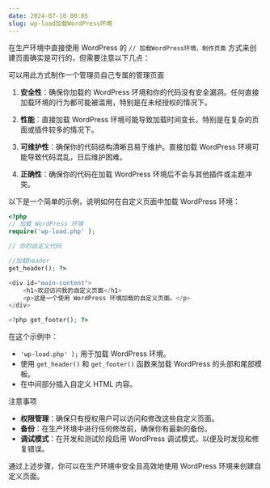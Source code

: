 ```yaml
---
date: 2024-07-10 00:05
slug: wp-load加载WordPress环境
---
```


在生产环境中直接使用 WordPress 的 `// 加载WordPress环境，制作页面` 方式来创建页面确实是可行的，但需要注意以下几点：

可以用此方式制作一个管理员自己专属的管理页面

<!-- truncate -->

1. **安全性**：确保你加载的 WordPress 环境和你的代码没有安全漏洞。任何直接加载环境的行为都可能被滥用，特别是在未经授权的情况下。

2. **性能**：直接加载 WordPress 环境可能导致加载时间变长，特别是在复杂的页面或插件较多的情况下。

3. **可维护性**：确保你的代码结构清晰且易于维护。直接加载 WordPress 环境可能导致代码混乱，日后维护困难。

4. **正确性**：确保你的代码在加载 WordPress 环境后不会与其他插件或主题冲突。

以下是一个简单的示例，说明如何在自定义页面中加载 WordPress 环境：

```php
<?php
// 加载 WordPress 环境
require('wp-load.php' );

// 你的自定义代码

//加载header
get_header(); ?>

<div id="main-content">
    <h1>欢迎访问我的自定义页面</h1>
    <p>这是一个使用 WordPress 环境加载的自定义页面。</p>
</div>

<?php get_footer(); ?>
```

在这个示例中：

- `'wp-load.php' );` 用于加载 WordPress 环境。
- 使用 `get_header()` 和 `get_footer()` 函数来加载 WordPress 的头部和尾部模板。
- 在中间部分插入自定义 HTML 内容。

注意事项

- **权限管理**：确保只有授权用户可以访问和修改这些自定义页面。
- **备份**：在生产环境中进行任何修改前，确保你有最新的备份。
- **调试模式**：在开发和测试阶段启用 WordPress 调试模式，以便及时发现和修复错误。

通过上述步骤，你可以在生产环境中安全且高效地使用 WordPress 环境来创建自定义页面。

